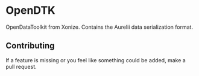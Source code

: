 # OpenDTK
OpenDataToolkit from Xonize. Contains the Aurelii data serialization format.

## Contributing
If a feature is missing or you feel like something could be added, make a pull request.
